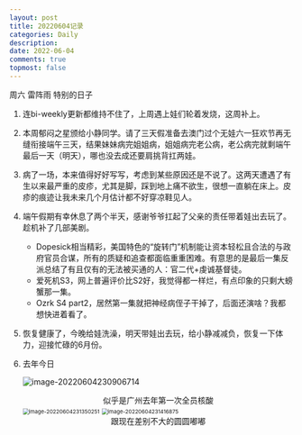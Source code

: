 ```yaml
---
layout: post
title: 20220604记录
categories: Daily
description: 
date: 2022-06-04
comments: true
topmost: false
---
```


周六 雷阵雨 特别的日子 

1. 连bi-weekly更新都维持不住了，上周遇上娃们轮着发烧，这周补上。

2. 本周郁闷之星颁给小静同学。请了三天假准备去澳门过个无娃六一狂欢节再无缝衔接端午三天，结果妹妹病完姐姐病，姐姐病完老公病，老公病完就剩端午最后一天（明天），哪也没去成还要肩挑背扛两娃。

3. 病了一场，本来值得好好写写，考虑到某些原因还是不说了。这两天遭遇了有生以来最严重的皮疹，尤其是脚，踩到地上痛不欲生，很想一直躺在床上。皮疹的痕迹让我未来几个月估计都不好穿凉鞋见人。

4. 端午假期有幸休息了两个半天，感谢爷爷扛起了父亲的责任带着娃出去玩了。趁机补了几部美剧。

   - Dopesick相当精彩，美国特色的“旋转门”机制能让资本轻松且合法的与政府官员合谋，所有的质疑和追查都面临重重困难。有意思的是最后一集反派总结了有且仅有的无法被买通的人：官二代+虔诚基督徒。
   - 爱死机S3，网上普遍评价比S2好，我觉得都一样烂，有点印象的只剩大螃蟹那一集。
   - Ozrk S4 part2，居然第一集就把神经病侄子干掉了，后面还演啥？我都想快进着看了。

5. 恢复健康了，今晚给娃洗澡，明天带娃出去玩，给小静减减负，恢复一下体力，迎接忙碌的6月份。

6. 去年今日

   ![image-20220604230906714](https://cdn.jsdelivr.net/gh/bong860313/MyImage/image-20220604230906714.png)

   <center>似乎是广州去年第一次全员核酸</center>

   <img src="https://cdn.jsdelivr.net/gh/bong860313/MyImage/image-20220604231350251.png" alt="image-20220604231350251" style="zoom:67%;" />

   <img src="https://cdn.jsdelivr.net/gh/bong860313/MyImage/image-20220604231416875.png" alt="image-20220604231416875" style="zoom:67%;" />

   <center>跟现在差别不大的圆圆嘟嘟</center>

   

